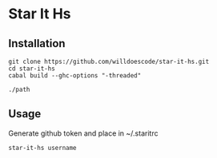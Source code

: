 # Star It Hs

## Installation

```shell
git clone https://github.com/willdoescode/star-it-hs.git
cd star-it-hs
cabal build --ghc-options "-threaded"

./path
```

## Usage

Generate github token and place in ~/.staritrc

```shell
star-it-hs username
```
